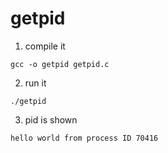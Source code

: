 # getpid
1. compile it
```
gcc -o getpid getpid.c
```

2. run it
```
./getpid
```

3. pid is shown
```
hello world from process ID 70416
```


